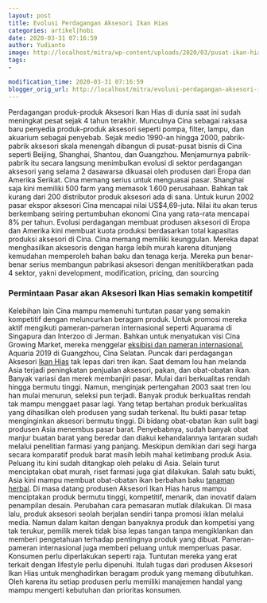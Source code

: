 ```yaml
---
layout: post
title: Evolusi Perdagangan Aksesori Ikan Hias
categories: artikel|hobi
date: 2020-03-31 07:16:59
author: Yudianto
image: http://localhost/mitra/wp-content/uploads/2020/03/pusat-ikan-hias-radio-dalam-1_1280x719.jpg
tags:
- 

modification_time: 2020-03-31 07:16:59
blogger_orig_url: http://localhost/mitra/evolusi-perdagangan-aksesori-ikan-hias.html
---
```


Perdagangan produk-produk Aksesori Ikan Hias di dunia saat ini sudah meningkat pesat sejak 4 tahun terakhir. Munculnya Cina sebagai raksasa baru penyedia produk-produk aksesori seperti pompa, filter, lampu, dan akuarium sebagai penyebab. Sejak medio 1990-an hingga 2000, pabrik-pabrik aksesori skala menengah dibangun di pusat-pusat bisnis di Cina seperti Beijing, Shanghai, Shantou, dan Guangzhou.
Menjamurnya pabrik-pabrik itu secara langsung menimbulkan evolusi di sektor perdagangan aksesori yang selama 2 dasawarsa dikuasai oleh produsen dari Eropa dan Amerika Serikat. Cina memang serius untuk menguasai pasar. Shanghai saja kini memiliki 500 farm yang memasok 1.600 perusahaan. Bahkan tak kurang dari 200 distributor produk aksesori ada di sana. Untuk kurun 2002 pasar ekspor aksesori Cina mencapai nilai US$4,69-juta. Nilai itu akan terus berkembang seiring pertumbuhan ekonomi Cina yang rata-rata mencapai 8% per tahun.
Evolusi perdagangan membuat produsen aksesori di Eropa dan Amerika kini membuat kuota produksi berdasarkan total kapasitas produksi aksesori di Cina. Cina memang memiliki keunggulan. Mereka dapat menghasilkan aksesoris dengan harga lebih murah karena ditunjang kemudahan memperoleh bahan baku dan tenaga kerja. Mereka pun benar-benar serius membangun pabrikasi aksesori dengan menitikberatkan pada 4 sektor, yakni development, modification, pricing, dan sourcing
<h3>Permintaan Pasar akan Aksesori Ikan Hias semakin kompetitif</h3>
Kelebihan lain Cina mampu memenuhi tuntutan pasar yang semakin kompetitif dengan meluncurkan beragam produk. Untuk promosi mereka aktif mengikuti pameran-pameran internasional seperti Aquarama di Singapura dan Interzoo di Jerman. Bahkan untuk menyatukan visi Cina Growing Market, mereka menggelar <a href="http://127.0.0.1/mitra/aquaria-pameran-aksesori-aquarium.html">eksibisi dan pameran internasional</a>, Aquaria 2019 di Guangzhou, Cina Selatan.
Puncak dari perdagangan Aksesori <a class="wpil_keyword_link " href="http://127.0.0.1/mitra/ikan-hias"  title="Ikan Hias" data-wpil-keyword-link="linked">Ikan Hias</a> tak lepas dari tren ikan. Saat demam lou han melanda Asia terjadi peningkatan penjualan aksesori, pakan, dan obat-obatan ikan. Banyak variasi dan merek membanjiri pasar. Mulai dari berkualitas rendah hingga bermutu tinggi. Namun, menginjak pertengahan 2003 saat tren lou han mulai menurun, seleksi pun terjadi. Banyak produk berkualitas rendah tak mampu menggaet pasar lagi. Yang tetap bertahan produk berkualitas yang dihasilkan oleh produsen yang sudah terkenal. Itu bukti pasar tetap menginginkan aksesori bermutu tinggi.
Di bidang obat-obatan ikan sulit bagi produsen Asia menembus pasar barat. Penyebabnya, sudah banyak obat manjur buatan barat yang beredar dan diakui kehandalannya lantaran sudah melalui penelitian farmasi yang panjang. Meskipun demikian dari segi harga secara komparatif produk barat masih lebih mahal ketimbang produk Asia. Peluang itu kini sudah ditangkap oleh pelaku di Asia. Selain turut menciptakan obat murah, riset farmasi juga giat dilakukan. Salah satu bukti, Asia kini mampu membuat obat-obatan ikan berbahan baku <a class="wpil_keyword_link " href="http://127.0.0.1/mitra/kesehatan"  title="tanaman herbal" data-wpil-keyword-link="linked">tanaman herbal</a>.
Di masa datang produsen Aksesori Ikan Hias harus mampu menciptakan produk bermutu tinggi, kompetitif, menarik, dan inovatif dalam penampilan desain. Perubahan cara pemasaran mutlak dilakukan. Di masa lalu, produk aksesori seolah berjalan sendiri tanpa promosi iklan melalui media. Namun dalam kaitan dengan banyaknya produk dan kompetisi yang tak terukur, pemilik merek tidak bisa lepas tangan tanpa mengiklankan dan memberi pengetahuan terhadap pentingnya produk yang dibuat. Pameran-pameran internasional juga memberi peluang untuk memperluas pasar.
Konsumen perlu diperlakukan seperti raja. Tuntutan mereka yang erat terkait dengan lifestyle perlu dipenuhi. Itulah tugas dari produsen Aksesori Ikan Hias untuk menghadirkan beragam produk yang memang dibutuhkan. Oleh karena itu setiap produsen perlu memiliki manajemen handal yang mampu mengerti kebutuhan dan prioritas konsumen.
